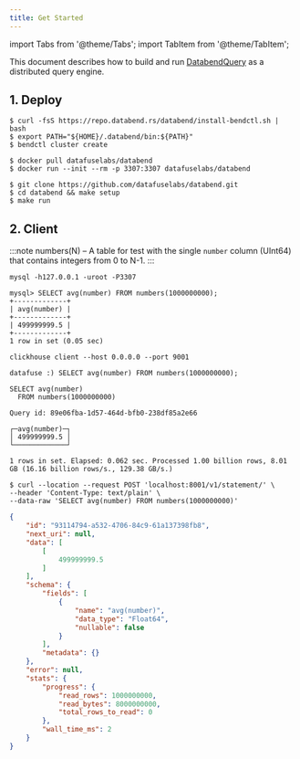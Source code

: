 ```yaml
---
title: Get Started
---
```


import Tabs from '@theme/Tabs';
import TabItem from '@theme/TabItem';

This document describes how to build and run [DatabendQuery](https://github.com/datafuselabs/databend/tree/main/query) as a distributed query engine.

## 1. Deploy

<Tabs>
  <TabItem value="binary" label="Release binary" default>

```shell
$ curl -fsS https://repo.databend.rs/databend/install-bendctl.sh | bash
$ export PATH="${HOME}/.databend/bin:${PATH}"
$ bendctl cluster create
```

  </TabItem>
  <TabItem value="docker" label="Run with Docker(Recommended)">

```shell
$ docker pull datafuselabs/databend
$ docker run --init --rm -p 3307:3307 datafuselabs/databend
```
  </TabItem>
  <TabItem value="source" label="From source">

```shell
$ git clone https://github.com/datafuselabs/databend.git
$ cd databend && make setup
$ make run
```
  </TabItem>
</Tabs>


## 2. Client

:::note
numbers(N) – A table for test with the single `number` column (UInt64) that contains integers from 0 to N-1.
:::

<Tabs>
  <TabItem value="mysql" label="MySQL Client" default>

```shell
mysql -h127.0.0.1 -uroot -P3307
```

```text
mysql> SELECT avg(number) FROM numbers(1000000000);
+-------------+
| avg(number) |
+-------------+
| 499999999.5 |
+-------------+
1 row in set (0.05 sec)
```


  </TabItem>
  <TabItem value="clickhouse" label="ClickHouse Client">

```shell
clickhouse client --host 0.0.0.0 --port 9001
```

```text
datafuse :) SELECT avg(number) FROM numbers(1000000000);

SELECT avg(number)
  FROM numbers(1000000000)

Query id: 89e06fba-1d57-464d-bfb0-238df85a2e66

┌─avg(number)─┐
│ 499999999.5 │
└─────────────┘

1 rows in set. Elapsed: 0.062 sec. Processed 1.00 billion rows, 8.01 GB (16.16 billion rows/s., 129.38 GB/s.)
```

  </TabItem>
  <TabItem value="http" label="HTTP Client">

```shell
$ curl --location --request POST 'localhost:8001/v1/statement/' \
--header 'Content-Type: text/plain' \
--data-raw 'SELECT avg(number) FROM numbers(1000000000)'
```

```json
{
    "id": "93114794-a532-4706-84c9-61a137398fb8",
    "next_uri": null,
    "data": [
        [
            499999999.5
        ]
    ],
    "schema": {
        "fields": [
            {
                "name": "avg(number)",
                "data_type": "Float64",
                "nullable": false
            }
        ],
        "metadata": {}
    },
    "error": null,
    "stats": {
        "progress": {
            "read_rows": 1000000000,
            "read_bytes": 8000000000,
            "total_rows_to_read": 0
        },
        "wall_time_ms": 2
    }
}
```

  </TabItem>
</Tabs>
